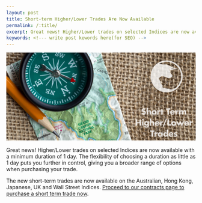 ```yaml
---
layout: post
title: Short-term Higher/Lower Trades Are Now Available
permalink: /:title/
excerpt: Great news! Higher/Lower trades on selected Indices are now available with a minimum duration of 1 day. The flexibility of choosing a duration as little as 1 day puts you further in control, giving you a broader range of options when purchasing your trade.
keywords: <!--- write post kewords here(for SEO) -->
---
```


![](/post_images/3124761_orig.jpg)

Great news! Higher/Lower trades on selected Indices are now available with a minimum duration of 1 day. The flexibility of choosing a duration as little as 1 day puts you further in control, giving you a broader range of options when purchasing your trade.

The new short-term trades are now available on the Australian, Hong Kong, Japanese, UK and Wall Street Indices. [Proceed to our contracts page to purchase a short term trade now](https://www.binary.com/c/trade.cgi?market=indices&time=1d&form_name=higherlower&currency=USD&underlying_symbol=FTSE&H=6557.00&date_start=now&type=CALL&payout=100&l=EN&utm_medium=social&utm_source=blog&utm_content=whatsnew).
